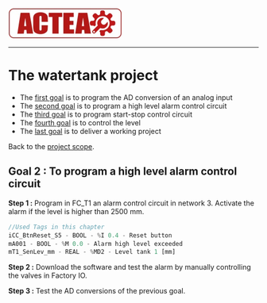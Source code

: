 
![ACTEA](../Logo_ACTEA_2.jpg)
_____________________________________
# The watertank project
-   The [first goal](Ex07/Subchapter04_01.md) is to program the AD conversion of an analog input
-   The [second goal](Ex07/Subchapter04_02.md) is to program a high level alarm control circuit
-   The [third goal](Ex07/Subchapter04_03.md) is to program start-stop control circuit
-   The [fourth goal](Ex07/Subchapter04_04.md) is to control the level
-   The [last goal](Ex07/Subchapter04_05.md) is to deliver a working project

Back to the [project scope](Ex07/Subchapter04.md).

## Goal 2 : To program a high level alarm control circuit
**Step 1 :** Program in FC_T1 an alarm control circuit in network 3. Activate the alarm if the level is higher than 2500 mm.

```javascript
//Used Tags in this chapter
iCC_BtnReset_S5 - BOOL - %I 0.4 - Reset button
mA001 - BOOL - %M 0.0 - Alarm high level exceeded
mT1_SenLev_mm - REAL - %MD2 - Level tank 1 [mm]
```
**Step 2 :** Download the software and test the alarm by manually controlling the valves in Factory IO.

**Step 3 :** Test the AD conversions of the previous goal.
